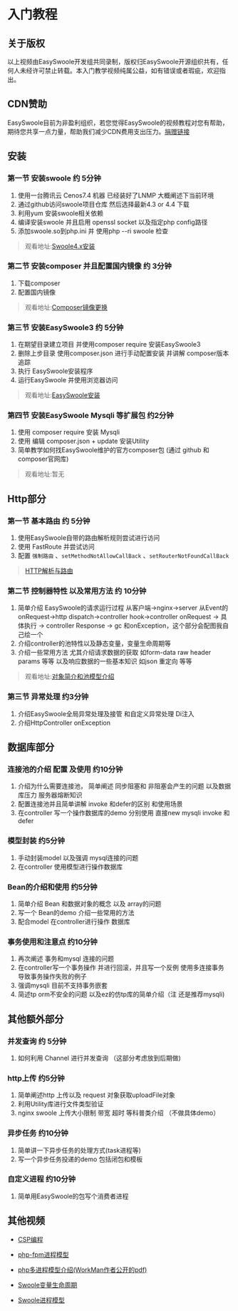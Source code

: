 # 入门教程

## 关于版权
以上视频由EasySwoole开发组共同录制，版权归EasySwoole开源组织共有，任何人未经许可禁止转载。本入门教学视频纯属公益，如有错误或者瑕疵，欢迎指出。

## CDN赞助
EasySwoole目前为非盈利组织，若您觉得EasySwoole的视频教程对您有帮助，期待您共享一点力量，帮助我们减少CDN费用支出压力。[捐赠链接](./../donate.md)

## 安装

### 第一节 安装swoole 约 5分钟
1. 使用一台腾讯云 Cenos7.4 机器 已经装好了LNMP 大概阐述下当前环境
2. 通过github访问swoole项目仓库  然后选择最新4.3 or 4.4  下载
3. 利用yum 安装swoole相关依赖
4. 编译安装swoole 并且启用 openssl socket 以及指定php config路径
5. 添加swoole.so到php.ini 并 使用php --ri swoole 检查
   
> 观看地址:[Swoole4.x安装](https://www.easyswoole.com/play_video.html?video=aHR0cHM6Ly9lYXN5c3dvb2xlLm9zcy1jbi1zaGVuemhlbi5hbGl5dW5jcy5jb20vJUU1JTg1JUE1JUU5JTk3JUE4JUU2JTk1JTk5JUU3JUE4JThCMS8lRTUlQUUlODklRTglQTMlODVzd29vbGUubXA0)
   
### 第二节 安装composer 并且配置国内镜像 约 3分钟
1. 下载composer
2. 配置国内镜像
      
> 观看地址:[Composer镜像更换](https://www.easyswoole.com/play_video.html?video=aHR0cHM6Ly9lYXN5c3dvb2xlLm9zcy1jbi1zaGVuemhlbi5hbGl5dW5jcy5jb20vJUU1JTg1JUE1JUU5JTk3JUE4JUU2JTk1JTk5JUU3JUE4JThCMS8lRTUlQUUlODklRTglQTMlODVjb21wb3NlciVFNSVCOSVCNiVFOSU4NSU4RCVFNyVCRCVBRSVFNSU5QiVCRCVFNSU4NiU4NSVFOSU5NSU5QyVFNSU4MyU4Ri5tcDQ=)


### 第三节 安装EasySwoole3 约 5分钟
1. 在期望目录建立项目 并使用composer require 安装EasySwoole3
2. 删除上步目录 使用composer.json 进行手动配置安装 并讲解 composer版本追踪
3. 执行 EasySwoole安装程序 
4. 运行EasySwoole 并使用浏览器访问
      
> 观看地址:[EasySwoole安装](https://www.easyswoole.com/play_video.html?video=aHR0cHM6Ly9lYXN5c3dvb2xlLm9zcy1jbi1zaGVuemhlbi5hbGl5dW5jcy5jb20vJUU1JTg1JUE1JUU5JTk3JUE4JUU2JTk1JTk5JUU3JUE4JThCMS8lRTUlQUUlODklRTglQTMlODVFYXN5U3dvb2xlLm1wNA==)


### 第四节 安装EasySwoole Mysqli 等扩展包 约2分钟
1. 使用 composer require 安装 Mysqli
2. 使用 编辑 composer.json + update 安装Utility
3. 简单教学如何找EasySwoole维护的官方composer包 (通过 github 和 composer官网库)
      
> 观看地址:暂无


## Http部分

### 第一节 基本路由 约 5分钟
1. 使用EasySwoole自带的路由解析规则尝试进行访问
2. 使用 FastRoute 并尝试访问
3. 配置 `强制路由` 、`setMethodNotAllowCallBack` 、`setRouterNotFoundCallBack` 
         
> [HTTP解析与路由](https://www.easyswoole.com/play_video.html?video=aHR0cHM6Ly9lYXN5c3dvb2xlLm9zcy1jbi1zaGVuemhlbi5hbGl5dW5jcy5jb20vJUU1JTg1JUE1JUU5JTk3JUE4JUU2JTk1JTk5JUU3JUE4JThCMS9FYXN5U3dvb2xlSHR0cCVFOCVBNyVBMyVFNiU5RSU5MCVFNSU5MiU4QyVFOCVCNyVBRiVFNyU5NCVCMSVFNyVBRSU4MCVFNCVCQiU4Qi5tcDQ=)


### 第二节 控制器特性 以及常用方法 约 10分钟
1. 简单介绍 EasySwoole的请求运行过程 从客户端->nginx->server 从Event的onRequest->http dispatch->controller hook->controller onRequest -> 具体执行 -> controller Response -> gc 和onException，这个部分会配图我自己绘一个
2. 介绍controller的池特性以及静态变量，变量生命周期等
3. 介绍一些常用方法 尤其介绍请求数据的获取 如form-data raw header params 等等 以及响应数据的一些基本知识 如json 重定向 等等
         
> 观看地址:[对象简介和池模型介绍](https://www.easyswoole.com/play_video.html?video=aHR0cHM6Ly9lYXN5c3dvb2xlLm9zcy1jbi1zaGVuemhlbi5hbGl5dW5jcy5jb20vJUU1JTg1JUE1JUU5JTk3JUE4JUU2JTk1JTk5JUU3JUE4JThCMS9FYXN5U3dvb2xlQ29udHJvbGxlciVFNSVBRiVCOSVFOCVCMSVBMSVFNyVBRSU4MCVFNCVCQiU4QiVFNSU5MiU4QyVFNiVCMSVBMCVFNiVBOCVBMSVFNSU5RSU4QiVFNCVCQiU4QiVFNyVCQiU4RC5tcDQ=)


### 第三节 异常处理 约3分钟
1. 介绍EasySwoole全局异常处理及接管 和自定义异常处理 Di注入
2. 介绍HttpController onException 

## 数据库部分

### 连接池的介绍 配置 及使用 约10分钟
1. 介绍为什么需要连接池， 简单阐述 同步阻塞和 非阻塞会产生的问题 以及数据库压力 服务器熔断知识
2. 配置连接池并且简单讲解 invoke 和defer的区别 和使用场景
3. 在controller 写一个操作数据库的demo  分别使用 直接new mysqli invoke 和defer
   
### 模型封装 约5分钟
1. 手动封装model 以及强调 mysql连接的问题 
2. 在controller 使用模型进行操作数据库

### Bean的介绍和使用 约5分钟
1. 简单介绍 Bean 和数据对象的概念 以及 array的问题
2. 写一个 Bean的demo 介绍一些常用的方法
3. 配合model 在controller进行操作 数据库
   
### 事务使用和注意点 约10分钟
1. 再次阐述 事务和mysql 连接的问题
2. 在controller写一个事务操作 并进行回滚，并且写一个反例 使用多连接事务 导致事务操作失败的例子
3. 强调mysqli 目前不支持事务嵌套
4. 简述tp orm不安全的问题 以及ez的仿tp库的简单介绍（注 还是推荐mysqli)
   
## 其他额外部分

### 并发查询 约 5分钟
1. 如何利用 Channel 进行并发查询 （这部分考虑放到后期做)
   
### http上传 约5分钟
1. 简单阐述http 上传以及 request 对象获取uploadFile对象
2. 利用Utility库进行文件类型验证
3. nginx swoole 上传大小限制 带宽 超时 等科普类介绍 （不做具体demo）

### 异步任务 约10分钟
1. 简单讲一下异步任务的处理方式(task进程等)
2. 写一个异步任务投递的demo 包括闭包和模板

### 自定义进程 约10分钟
1. 简单用EasySwoole的包写个消费者进程


## 其他视频
- [CSP编程](https://easyswoole.oss-cn-shenzhen.aliyuncs.com/%E5%85%A5%E9%97%A8%E6%95%99%E7%A8%8B1/%E5%85%A5%E9%97%A8csp.mov)

- [php-fpm进程模型](https://www.easyswoole.com/play_video.html?video=aHR0cHM6Ly9lYXN5c3dvb2xlLm9zcy1jbi1zaGVuemhlbi5hbGl5dW5jcy5jb20vJUU1JTg1JUE1JUU5JTk3JUE4JUU2JTk1JTk5JUU3JUE4JThCMS9waHAtZnBtJUU0JUJCJThCJUU3JUJCJThELm1wNA==)

- [php多进程模型介绍(WorkMan作者公开的pdf)](https://easyswoole.oss-cn-shenzhen.aliyuncs.com/%E5%85%A5%E9%97%A8%E6%95%99%E7%A8%8B1/php%E5%A4%9A%E8%BF%9B%E7%A8%8B%E6%A8%A1%E5%9E%8B.pdf)
  
- [Swoole变量生命周期](https://www.easyswoole.com/play_video.html?video=aHR0cHM6Ly9lYXN5c3dvb2xlLm9zcy1jbi1zaGVuemhlbi5hbGl5dW5jcy5jb20vJUU1JTg1JUE1JUU5JTk3JUE4JUU2JTk1JTk5JUU3JUE4JThCMS9zd29vbGUlRTUlOEYlOTglRTklODclOEYlRTclOTQlOUYlRTUlOTElQkQlRTUlOTElQTglRTYlOUMlOUYubXA0)
  
- [Swoole进程模型](https://www.easyswoole.com/play_video.html?video=aHR0cHM6Ly9lYXN5c3dvb2xlLm9zcy1jbi1zaGVuemhlbi5hbGl5dW5jcy5jb20vJUU1JTg1JUE1JUU5JTk3JUE4JUU2JTk1JTk5JUU3JUE4JThCMS9zd29vbGUlRTclOUElODQlRTclQUUlODAlRTQlQkIlOEIlRTUlOTIlOEMlRTglQkYlOUIlRTclQTglOEIlRTYlQTglQTElRTUlOUUlOEIlN0UyLm1wNA==)
  
